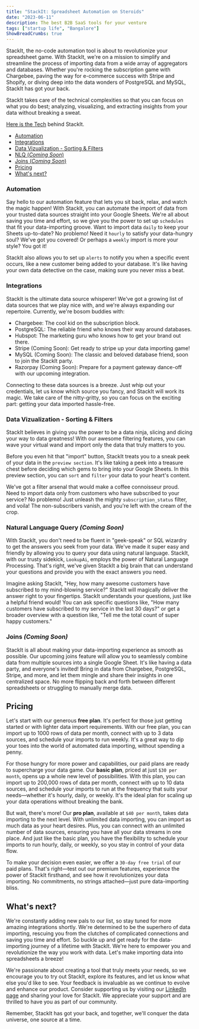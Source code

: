 ```yaml
---
title: "StackIt: Spreadsheet Automation on Steroids"
date: "2023-06-11"
description: The best B2B SaaS tools for your venture
tags: ["startup life", "Bangalore"]
ShowBreadCrumbs: true 
---
```

StackIt, the no-code automation tool is about to revolutionize your spreadsheet game. With StackIt, we're on a mission to simplify and streamline the process of importing data from a wide array of aggregators and databases. Whether you're rocking the subscription game with Chargebee, paving the way for e-commerce success with Stripe and Shopify, or diving deep into the data wonders of PostgreSQL and MySQL, StackIt has got your back.

StackIt takes care of the technical complexities so that you can focus on what you do best; analyzing, visualizing, and extracting insights from your data without breaking a sweat.

[Here is the Tech](/blog/stackit.tech.html) behind StackIt.

- [Automation](#automation)
- [Integrations](#integrations)
- [Data Vizualization - Sorting & Filters](#data-vizualization-sorting-filters)
- [NLQ (*Coming Soon*)](#natural-language-query-coming-soon)
- [Joins (*Coming Soon*)](#joins-coming-soon)
- [Pricing](#pricing)
- [What's next?](#whats-next)

### Automation

Say hello to our automation feature that lets you sit back, relax, and watch the magic happen! With StackIt, you can automate the import of data from your trusted data sources straight into your Google Sheets. We're all about saving you time and effort, so we give you the power to set up `schedules` that fit your data-importing groove. Want to import data `daily` to keep your Sheets up-to-date? No problemo! Need it `hourly` to satisfy your data-hungry soul? We've got you covered! Or perhaps a `weekly` import is more your style? You got it!

StackIt also allows you to set up `alerts` to notify you when a specific event occurs, like a new customer being added to your database. It's like having your own data detective on the case, making sure you never miss a beat.

### Integrations

StackIt is the ultimate data source whisperer! We've got a growing list of data sources that we play nice with, and we're always expanding our repertoire. Currently, we're bosom buddies with:

- Chargebee: The cool kid on the subscription block.
- PostgreSQL: The reliable friend who knows their way around databases.
- Hubspot: The marketing guru who knows how to get your brand out there.
- Stripe (Coming Soon): Get ready to stripe up your data importing game!
- MySQL (Coming Soon): The classic and beloved database friend, soon to join the StackIt party.
- Razorpay (Coming Soon): Prepare for a payment gateway dance-off with our upcoming integration.

Connecting to these data sources is a breeze. Just whip out your credentials, let us know which source you fancy, and StackIt will work its magic. We take care of the nitty-gritty, so you can focus on the exciting part: getting your data imported hassle-free.

### Data Vizualization - Sorting & Filters

StackIt believes in giving you the power to be a data ninja, slicing and dicing your way to data greatness! With our awesome filtering features, you can wave your virtual wand and import only the data that truly matters to you.

Before you even hit that "import" button, StackIt treats you to a sneak peek of your data in the `preview section`. It's like taking a peek into a treasure chest before deciding which gems to bring into your Google Sheets. In this preview section, you can `sort` and `filter` your data to your heart's content.

We've got a filter arsenal that would make a coffee connoisseur proud. Need to import data only from customers who have subscribed to your service? No problemo! Just unleash the mighty `subscription_status` filter, and voila! The non-subscribers vanish, and you're left with the cream of the crop.

### Natural Language Query *(Coming Soon)*

With StackIt, you don't need to be fluent in "geek-speak" or SQL wizardry to get the answers you seek from your data. We've made it super easy and friendly by allowing you to query your data using natural language. StackIt, with our trusty sidekick, `LookupAi`, employs the power of Natural Language Processing. That's right, we've given StackIt a big brain that can understand your questions and provide you with the exact answers you need.

Imagine asking StackIt, "Hey, how many awesome customers have subscribed to my mind-blowing service?" StackIt will magically deliver the answer right to your fingertips. StackIt understands your questions, just like a helpful friend would! You can ask specific questions like, "How many customers have subscribed to my service in the last 30 days?" or get a broader overview with a question like, "Tell me the total count of super happy customers."

### Joins *(Coming Soon)*

StackIt is all about making your data-importing experience as smooth as possible. Our upcoming joins feature will allow you to seamlessly combine data from multiple sources into a single Google Sheet. It's like having a data party, and everyone's invited! Bring in data from Chargebee, PostgreSQL, Stripe, and more, and let them mingle and share their insights in one centralized space. No more flipping back and forth between different spreadsheets or struggling to manually merge data.

## Pricing

Let's start with our generous **free plan**. It's perfect for those just getting started or with lighter data import requirements. With our free plan, you can import up to 1000 rows of data per month, connect with up to 3 data sources, and schedule your imports to run weekly. It's a great way to dip your toes into the world of automated data importing, without spending a penny.

For those hungry for more power and capabilities, our paid plans are ready to supercharge your data game. Our **basic plan**, priced at just `$30 per month`, opens up a whole new level of possibilities. With this plan, you can import up to 200,000 rows of data per month, connect with up to 10 data sources, and schedule your imports to run at the frequency that suits your needs—whether it's hourly, daily, or weekly. It's the ideal plan for scaling up your data operations without breaking the bank.

But wait, there's more! Our **pro plan**, available at `$40 per month`, takes data importing to the next level. With unlimited data importing, you can import as much data as your heart desires. Plus, you can connect with an unlimited number of data sources, ensuring you have all your data streams in one place. And just like the basic plan, you have the flexibility to schedule your imports to run hourly, daily, or weekly, so you stay in control of your data flow.

To make your decision even easier, we offer a `30-day free trial` of our paid plans. That's right—test out our premium features, experience the power of StackIt firsthand, and see how it revolutionizes your data importing. No commitments, no strings attached—just pure data-importing bliss.

## What's next?

We're constantly adding new pals to our list, so stay tuned for more amazing integrations shortly. We're determined to be the superhero of data importing, rescuing you from the clutches of complicated connections and saving you time and effort. So buckle up and get ready for the data-importing journey of a lifetime with StackIt. We're here to empower you and revolutionize the way you work with data. Let's make importing data into spreadsheets a breeze!

We're passionate about creating a tool that truly meets your needs, so we encourage you to try out StackIt, explore its features, and let us know what else you'd like to see. Your feedback is invaluable as we continue to evolve and enhance our product. Consider supporting us by visiting our [LinkedIn page](https://www.linkedin.com/company/nowstackit/) and sharing your love for StackIt. We appreciate your support and are thrilled to have you as part of our community.

Remember, StackIt has got your back, and together, we'll conquer the data universe, one source at a time.
